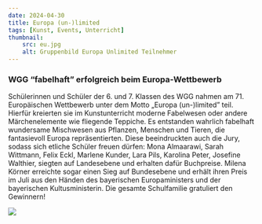 ```yaml
---
date: 2024-04-30
title: Europa (un-)limited
tags: [Kunst, Events, Unterricht]
thumbnail: 
    src: eu.jpg
    alt: Gruppenbild Europa Unlimited Teilnehmer
---
```


### WGG “fabelhaft” erfolgreich beim Europa-Wettbewerb

Schülerinnen und Schüler der 6. und 7. Klassen des WGG nahmen am 71. Europäischen Wettbewerb unter dem Motto „Europa (un-)limited” teil. Hierfür kreierten sie im Kunstunterricht moderne Fabelwesen oder andere Märchenelemente wie fliegende Teppiche. Es entstanden wahrlich fabelhaft wundersame Mischwesen aus Pflanzen, Menschen und Tieren, die fantasievoll Europa repräsentierten. Diese beeindruckten auch die Jury, sodass sich etliche Schüler freuen dürfen: Mona Almaarawi, Sarah Wittmann, Felix Eckl, Marlene Kunder, Lara Pils, Karolina Peter, Josefine Walthier, siegten auf Landesebene und erhalten dafür Buchpreise. Milena Körner erreichte sogar einen Sieg auf Bundesebene und erhält ihren Preis im Juli aus den Händen des bayerischen Europaministers und der bayerischen Kultusministerin. Die gesamte Schulfamilie gratuliert den Gewinnern!

<img src="images/eu.jpg">